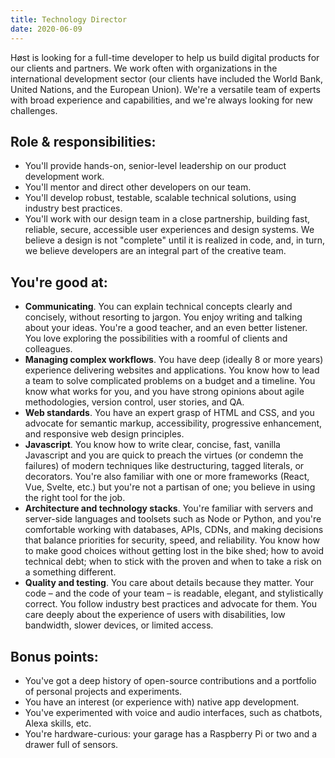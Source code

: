 ```yaml
---
title: Technology Director
date: 2020-06-09
---
```


Høst is looking for a full-time developer to help us build digital products for our clients and partners. We work often with organizations in the international development sector (our clients have included the World Bank, United Nations, and the European Union). We're a versatile team of experts with broad experience and capabilities, and we're always looking for new challenges.

## Role & responsibilities:

- You'll provide hands-on, senior-level leadership on our product development work.
- You'll mentor and direct other developers on our team.
- You'll develop robust, testable, scalable technical solutions, using industry best practices.
- You'll work with our design team in a close partnership, building fast, reliable, secure, accessible user experiences and design systems. We believe a design is not "complete" until it is realized in code, and, in turn, we believe developers are an integral part of the creative team.

## You're good at:

- **Communicating**. You can explain technical concepts clearly and concisely, without resorting to jargon. You enjoy writing and talking about your ideas. You're a good teacher, and an even better listener. You love exploring the possibilities with a roomful of clients and colleagues.
- **Managing complex workflows**. You have deep (ideally 8 or more years) experience delivering websites and applications. You know how to lead a team to solve complicated problems on a budget and a timeline. You know what works for you, and you have strong opinions about agile methodologies, version control, user stories, and QA.
- **Web standards**. You have an expert grasp of HTML and CSS, and you advocate for semantic markup, accessibility, progressive enhancement, and responsive web design principles.
- **Javascript**. You know how to write clear, concise, fast, vanilla Javascript and you are quick to preach the virtues (or condemn the failures) of modern techniques like destructuring, tagged literals, or decorators. You're also familiar with one or more frameworks (React, Vue, Svelte, etc.) but you're not a partisan of one; you believe in using the right tool for the job.
- **Architecture and technology stacks**. You're familiar with servers and server-side languages and toolsets such as Node or Python, and you're comfortable working with databases, APIs, CDNs, and making decisions that balance priorities for security, speed, and reliability. You know how to make good choices without getting lost in the bike shed; how to avoid technical debt; when to stick with the proven and when to take a risk on a something different.
- **Quality and testing**. You care about details because they matter. Your code – and the code of your team – is readable, elegant, and stylistically correct. You follow industry best practices and advocate for them. You care deeply about the experience of users with disabilities, low bandwidth, slower devices, or limited access.

## Bonus points:

- You've got a deep history of open-source contributions and a portfolio of personal projects and experiments.
- You have an interest (or experience with) native app development.
- You've experimented with voice and audio interfaces, such as chatbots, Alexa skills, etc.
- You're hardware-curious: your garage has a Raspberry Pi or two and a drawer full of sensors.
